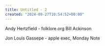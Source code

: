 ```yaml
---
title: Untitled - 2
created: "2024-09-27T10:54:52+00:00"
---
```

Andy Hertzfield - folklore.org
Bill Ackinson

Jon Louis Gassepe - apple exec, Monday Note

